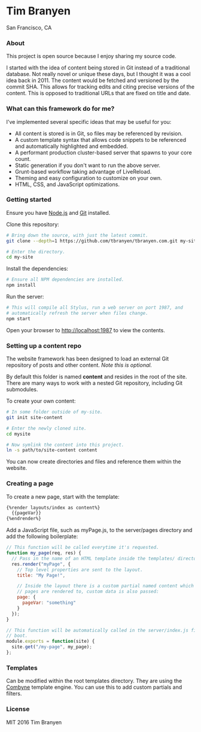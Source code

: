 Tim Branyen
===========

San Francisco, CA

### About ###

This project is open source because I enjoy sharing my source code.

I started with the idea of content being stored in Git instead of a traditional
database. Not really novel or unique these days, but I thought it was a cool
idea back in 2011. The content would be fetched and versioned by the commit
SHA. This allows for tracking edits and citing precise versions of the content.
This is opposed to traditional URLs that are fixed on title and date.

### What can this framework do for me? ###

I've implemented several specific ideas that may be useful for you:

* All content is stored is in Git, so files may be referenced by revision.
* A custom template syntax that allows code snippets to be referenced and
  automatically highlighted and embedded.
* A performant production cluster-based server that spawns to your core count.
* Static generation if you don't want to run the above server.
* Grunt-based workflow taking advantage of LiveReload. 
* Theming and easy configuration to customize on your own.
* HTML, CSS, and JavaScript optimizations.

### Getting started ###

Ensure you have [Node.js](http://nodejs.org/) and [Git](http://git-scm.org/)
installed.

Clone this repository:

``` bash
# Bring down the source, with just the latest commit.
git clone --depth=1 https://github.com/tbranyen/tbranyen.com.git my-site

# Enter the directory.
cd my-site
```

Install the dependencies:

``` bash
# Ensure all NPM dependencies are installed.
npm install
```

Run the server:

``` bash
# This will compile all Stylus, run a web server on port 1987, and
# automatically refresh the server when files change.
npm start
```

Open your browser to [http://localhost:1987](http://localhost:1987) to view the
contents.

### Setting up a content repo ###

The website framework has been designed to load an external Git repository of
posts and other content.  *Note this is optional.*

By default this folder is named **content** and resides in the root of the
site.  There are many ways to work with a nested Git repository, including
Git submodules.

To create your own content:

``` bash
# In some folder outside of my-site.
git init site-content

# Enter the newly cloned site.
cd mysite

# Now symlink the content into this project.
ln -s path/to/site-content content
```

You can now create directories and files and reference them within the website.

### Creating a page ###

To create a new page, start with the template:

``` html
{%render layouts/index as content%}
  {{pageVar}}
{%endrender%}
```

Add a JavaScript file, such as myPage.js, to the server/pages directory and add
the following boilerplate:

``` javascript
// This function will be called everytime it's requested.
function my_page(req, res) {
  // Pass in the name of an HTML template inside the templates/ directory.
  res.render("myPage", {
    // Top level properties are sent to the layout.
    title: "My Page!",

    // Inside the layout there is a custom partial named content which is where
    // pages are rendered to, custom data is also passed:
    page: {
      pageVar: "something"
    }
  });
}

// This function will be automatically called in the server/index.js file on
// boot.
module.exports = function(site) {
  site.get("/my-page", my_page);
};
```

### Templates ###

Can be modified within the root templates directory.  They are using the
[Combyne](https://github.com/tbranyen/combyne) template engine.  You can use
this to add custom partials and filters.

### License ###

MIT 2016 Tim Branyen
